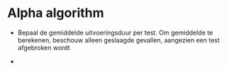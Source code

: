 # Alpha algorithm
- Bepaal de gemiddelde uitvoeringsduur per test. Om gemiddelde te berekenen, beschouw alleen geslaagde gevallen, aangezien een test afgebroken wordt 

- 
